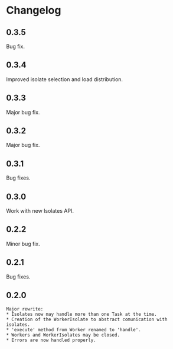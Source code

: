 # Changelog

## 0.3.5
  Bug fix.

## 0.3.4
  Improved isolate selection and load distribution.

## 0.3.3
  Major bug fix.

## 0.3.2
  Major bug fix.

## 0.3.1
  Bug fixes.

## 0.3.0
  Work with new Isolates API.

## 0.2.2
  Minor bug fix.

## 0.2.1
  Bug fixes.

## 0.2.0
	Major rewrite:
	* Isolates now may handle more than one Task at the time.
	* Creation of the WorkerIsolate to abstract comunication with isolates.
	* 'execute' method from Worker renamed to 'handle'.
	* Workers and WorkerIsolates may be closed.
	* Errors are now handled properly.
